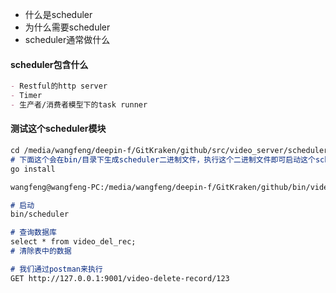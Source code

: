- 什么是scheduler
- 为什么需要scheduler
- scheduler通常做什么

#### scheduler包含什么
```markdown
- Restful的http server
- Timer
- 生产者/消费者模型下的task runner

```

#### 测试这个scheduler模块
```markdown
cd /media/wangfeng/deepin-f/GitKraken/github/src/video_server/scheduler
# 下面这个会在bin/目录下生成scheduler二进制文件，执行这个二进制文件即可启动这个scheduler模块
go install

wangfeng@wangfeng-PC:/media/wangfeng/deepin-f/GitKraken/github/bin/videos$ touch 123 1234 12345

# 启动
bin/scheduler

# 查询数据库
select * from video_del_rec;
# 清除表中的数据

# 我们通过postman来执行
GET http://127.0.0.1:9001/video-delete-record/123

```